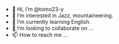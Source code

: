 - 👋 Hi, I’m @tomo23-y
- 👀 I’m interested in Jazz, mountaineering.
- 🌱 I’m currently learning English.
- 💞️ I’m looking to collaborate on ...
- 📫 How to reach me ...

<!---
tomo23-y/tomo23-y is a ✨ special ✨ repository because its `README.md` (this file) appears on your GitHub profile.
You can click the Preview link to take a look at your changes.
--->
